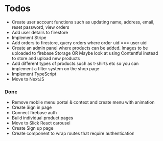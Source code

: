 # Todos

- Create user account functions such as updating name, address, email, reset password, view orders
- Add user details to firestore
- Implement Stripe
- Add orders to firestore, query orders where order uid === user uid
- Create an admin panel where products can be added. Images to be uploaded to firebase Storage OR Maybe look at using Contentful instead to store and upload new products
- Add different types of products such as t-shirts etc so you can implement a filter system on the shop page
- Implement TypeScript
- Move to NextJS

### Done

- Remove mobile menu portal & context and create menu with animation
- Create Sign in page
- Connect firebase auth
- Build individual product pages
- Move to Slick React carousel
- Create Sign up page
- Create component to wrap routes that require authentication
